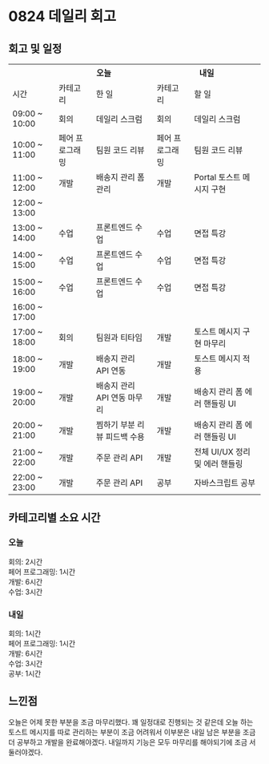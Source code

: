 
  # 0824 데일리 회고

  ## 회고 및 일정
  <table>
    <tr>
      <th></th>
      <th colspan="2">오늘</th>
      <th colspan="2">내일</th>
    </tr>
    <tr>
      <td>시간</td>
      <td>카테고리</td>
      <td>한 일</td>
      <td>카테고리</td>
      <td>할 일</td>
    </tr>
    <tr>
          <td>09:00 ~ 10:00</td>
          <td>회의</td>
          <td>데일리 스크럼</td>
          <td>회의</td>
          <td>데일리 스크럼</td>
        </tr><tr>
          <td>10:00 ~ 11:00</td>
          <td>페어 프로그래밍</td>
          <td>팀원 코드 리뷰</td>
          <td>페어 프로그래밍</td>
          <td>팀원 코드 리뷰</td>
        </tr><tr>
          <td>11:00 ~ 12:00</td>
          <td>개발</td>
          <td>배송지 관리 폼 관리</td>
          <td>개발</td>
          <td>Portal 토스트 메시지 구현</td>
        </tr><tr>
          <td>12:00 ~ 13:00</td>
          <td></td>
          <td></td>
          <td></td>
          <td></td>
        </tr><tr>
          <td>13:00 ~ 14:00</td>
          <td>수업</td>
          <td>프론트엔드 수업</td>
          <td>수업</td>
          <td>면접 특강</td>
        </tr><tr>
          <td>14:00 ~ 15:00</td>
          <td>수업</td>
          <td>프론트엔드 수업</td>
          <td>수업</td>
          <td>면접 특강</td>
        </tr><tr>
          <td>15:00 ~ 16:00</td>
          <td>수업</td>
          <td>프론트엔드 수업</td>
          <td>수업</td>
          <td>면접 특강</td>
        </tr><tr>
          <td>16:00 ~ 17:00</td>
          <td></td>
          <td></td>
          <td></td>
          <td></td>
        </tr><tr>
          <td>17:00 ~ 18:00</td>
          <td>회의</td>
          <td>팀원과 티타임</td>
          <td>개발</td>
          <td>토스트 메시지 구현 마무리</td>
        </tr><tr>
          <td>18:00 ~ 19:00</td>
          <td>개발</td>
          <td>배송지 관리 API 연동</td>
          <td>개발</td>
          <td>토스트 메시지 적용</td>
        </tr><tr>
          <td>19:00 ~ 20:00</td>
          <td>개발</td>
          <td>배송지 관리 API 연동 마무리</td>
          <td>개발</td>
          <td>배송지 관리 폼 에러 핸들링 UI </td>
        </tr><tr>
          <td>20:00 ~ 21:00</td>
          <td>개발</td>
          <td>찜하기 부분 리뷰 피드백 수용</td>
          <td>개발</td>
          <td>배송지 관리 폼 에러 핸들링 UI </td>
        </tr><tr>
          <td>21:00 ~ 22:00</td>
          <td>개발</td>
          <td>주문 관리 API</td>
          <td>개발</td>
          <td>전체 UI/UX 정리 및 에러 핸들링</td>
        </tr><tr>
          <td>22:00 ~ 23:00</td>
          <td>개발</td>
          <td>주문 관리 API</td>
          <td>공부</td>
          <td>자바스크립트 공부</td>
        </tr>
  </table>

  ## 카테고리별 소요 시간

  ### 오늘
  회의: 2시간<br>페어 프로그래밍: 1시간<br>개발: 6시간<br>수업: 3시간

  ### 내일
  회의: 1시간<br>페어 프로그래밍: 1시간<br>개발: 6시간<br>수업: 3시간<br>공부: 1시간

  ## 느낀점
  오늘은 어제 못한 부분을 조금 마무리했다. 꽤 일정대로 진행되는 것 같은데 오늘 하는 토스트 메시지를 따로 관리하는 부분이 조금 어려워서 이부분은 내일 남은 부분을 조금 더 공부하고 개발을 완료해야겠다. 내일까지 기능은 모두 마무리를 해야되기에 조금 서둘러야겠다.
